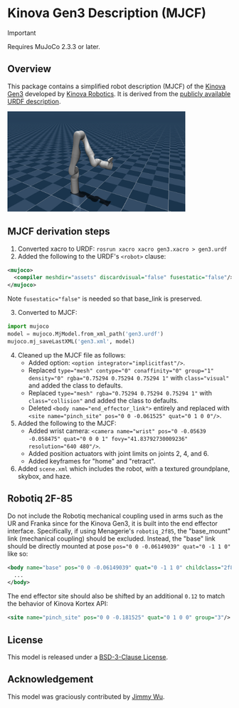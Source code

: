 # Kinova Gen3 Description (MJCF)

> [!IMPORTANT]
> Requires MuJoCo 2.3.3 or later.

## Overview

This package contains a simplified robot description (MJCF) of the [Kinova
Gen3](https://www.kinovarobotics.com/product/gen3-robots) developed by [Kinova Robotics](https://www.kinovarobotics.com/). It is derived from the [publicly
available URDF description](https://github.com/Kinovarobotics/ros_kortex/blob/noetic-devel/kortex_description/robots/gen3.xacro).

<p float="left">
  <img src="gen3.png" width="400">
</p>

## MJCF derivation steps

1. Converted xacro to URDF: `rosrun xacro xacro gen3.xacro > gen3.urdf`
2. Added the following to the URDF's `<robot>` clause:

```xml
<mujoco>
  <compiler meshdir="assets" discardvisual="false" fusestatic="false"/>
</mujoco>
```

Note `fusestatic="false"` is needed so that base_link is preserved.

3. Converted to MJCF:

```python
import mujoco
model = mujoco.MjModel.from_xml_path('gen3.urdf')
mujoco.mj_saveLastXML('gen3.xml', model)
```

4. Cleaned up the MJCF file as follows:
    - Added option: `<option integrator="implicitfast"/>`.
    - Replaced `type="mesh" contype="0" conaffinity="0" group="1" density="0" rgba="0.75294 0.75294 0.75294 1"` with `class="visual"` and added the class to defaults.
    - Replaced `type="mesh" rgba="0.75294 0.75294 0.75294 1"` with `class="collision"` and added the class to defaults.
    - Deleted `<body name="end_effector_link">` entirely and replaced with `<site name="pinch_site" pos="0 0 -0.061525" quat="0 1 0 0"/>`.
5. Added the following to the MJCF:
    - Added wrist camera: `<camera name="wrist" pos="0 -0.05639 -0.058475" quat="0 0 0 1" fovy="41.83792730009236" resolution="640 480"/>`.
    - Added position actuators with joint limits on joints 2, 4, and 6.
    - Added keyframes for "home" and "retract".
6. Added `scene.xml` which includes the robot, with a textured groundplane, skybox, and haze.

## Robotiq 2F-85

Do not include the Robotiq mechanical coupling used in arms such as the UR and Franka since for the Kinova Gen3, it is built into the end effector interface. Specifically, if using Menagerie's `robotiq_2f85`, the "base_mount" link (mechanical coupling) should be excluded. Instead, the "base" link should be directly mounted at pose `pos="0 0 -0.06149039" quat="0 -1 1 0"` like so:

```xml
<body name="base" pos="0 0 -0.06149039" quat="0 -1 1 0" childclass="2f85">
  ...
</body>
```

The end effector site should also be shifted by an additional `0.12` to match the behavior of Kinova Kortex API:

```xml
<site name="pinch_site" pos="0 0 -0.181525" quat="0 1 0 0" group="3"/>
```

## License

This model is released under a [BSD-3-Clause License](LICENSE).

## Acknowledgement

This model was graciously contributed by [Jimmy Wu](https://jimmyyhwu.github.io/).
